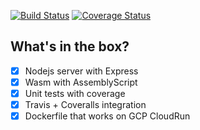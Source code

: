[![Build Status](https://travis-ci.com/ChrisAntaki/nodejs-server-template.svg?branch=master)](https://travis-ci.com/ChrisAntaki/nodejs-server-template)
[![Coverage Status](https://coveralls.io/repos/github/ChrisAntaki/nodejs-server-template/badge.svg?branch=master)](https://coveralls.io/github/ChrisAntaki/nodejs-server-template?branch=master)

## What's in the box?
- [x] Nodejs server with Express
- [x] Wasm with AssemblyScript
- [x] Unit tests with coverage
- [x] Travis + Coveralls integration
- [x] Dockerfile that works on GCP CloudRun
